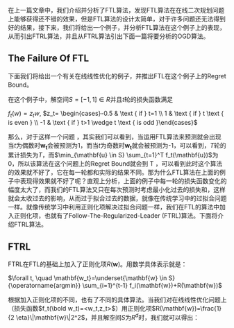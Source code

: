 在上一篇文章中，我们介绍并分析了FTL算法，发现FTL算法在在线二次规划问题上能够获得还不错的效果，但是FTL算法的设计太简单，对于许多问题还无法得到好的结果，接下来，我们将给出一个例子，并分析FTL算法在这个例子上的表现，从而引出FTRL算法，并且从FTRL算法引出下面一篇将要分析的OGD算法。

## The Failure Of FTL

下面我们将给出一个有关在线线性优化的例子，并推出FTL在这个例子上的Regret Bound。

在这个例子中，解空间$S =[-1,1]\in R$并且$t$轮的损失函数满足

$f_t(w)=z_t w$,  $z_t= \begin{cases}-0.5 & \text { if } t=1 \\ 1 & \text { if } t \text { is even } \\ -1 & \text { if } t>1 \wedge t \text { is odd }\end{cases}$

那么，对于这样一个问题 ，其实我们可以看到，当运用FTL算法来预测就会出现当$t$为偶数时$\mathbf{w_t}$会被预测为1，而当$t$为奇数时$\mathbf{w_t}$就会被预测为-1，可以看到，$T$轮的累计损失为$T$，而$\min_{\mathbf{u} \in S} \sum_{t=1}^T f_t(\mathbf{u})$为0，所以该算法在这个问题上的Regret Bound就会到 T ，可以看到此时这个算法的效果就不好了，它在每一轮都和实际的结果不同。那为什么FTL算法在上面的例子中表现得效果就不好了呢？直观上分析，上面的例子中每一轮的损失函数变化的幅度太大了，而我们的FTL算法又只在每次预测时考虑最小化过去的损失和，这样就会太收过去的影响，从而过于拟合过去的数据，就像在传统学习中的过拟合问题一样。就像传统学习中利用正则化项解决过拟合问题一样，我们在FTL的算法中加入正则化项，也就有了Follow-The-Regularized-Leader (FTRL)算法。下面将介绍FTRL算法。

## FTRL

FTRL在FTL的基础上加入了正则化项$R(\mathbf{w})$。用数学具体表示就是：

$\forall t, \quad \mathbf{w_t}=\underset{\mathbf{w} \in S}{\operatorname{argmin}} \sum_{i=1}^{t-1} f_i(\mathbf{w})+R(\mathbf{w})$

根据加入正则化项的不同，也有了不同的具体算法。当我们对在线线性优化问题上（损失函数$f_t(\bold w_t)=<w_t,z_t>$）用正则化项$R(\mathbf{w})=\frac{1}{2 \eta}\|\mathbf{w}\|2^2$，并且解空间$S$为$R^d$时，我们就可以得出：
